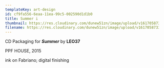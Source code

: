 ```yaml
---
templateKey: art-design
id: cf9fa556-6eaa-11ea-99c5-002590d1d1b0
title: Summer i
thumbnail: https://res.cloudinary.com/dunew51zn/image/upload/v1617058733/art_design/leo37_summerfront_T_al8ngd.jpg
filename: https://res.cloudinary.com/dunew51zn/image/upload/v1617058733/art_design/leo37_summerfront_kugyak.jpg
---
```

CD Packaging for ***Summer*** by **LEO37**

PPF HOUSE, 2015

ink on Fabriano; digital finishing